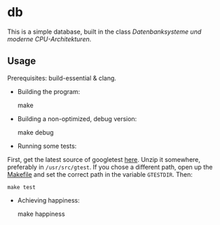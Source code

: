# db

This is a simple database, built in the class _Datenbanksysteme und moderne CPU-Architekturen_.

## Usage

Prerequisites: build-essential & clang.

- Building the program:

    make

- Building a non-optimized, debug version:

    make debug

- Running some tests:

First, get the latest source of googletest [here][gtest]. Unzip it somewhere, preferably in `/usr/src/gtest`. If you chose a different path, open up the [Makefile](Makefile) and set the correct path in the variable `GTESTDIR`.
Then:

    make test

- Achieving happiness:

    make happiness

[gtest]: https://code.google.com/p/googletest/downloads/list
